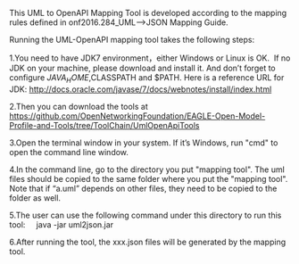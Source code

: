 This UML to OpenAPI Mapping Tool is developed according to the mapping rules defined in onf2016.284_UML-->JSON Mapping Guide.

Running the UML-OpenAPI mapping tool takes the following steps:

1.You need to have JDK7 environment，either Windows or Linux is OK.  If no JDK on your machine, please download and install it. And don’t forget to configure $JAVA_HOME,$CLASSPATH and $PATH. Here is a reference URL for JDK: http://docs.oracle.com/javase/7/docs/webnotes/install/index.html

2.Then you can download the tools at https://github.com/OpenNetworkingFoundation/EAGLE-Open-Model-Profile-and-Tools/tree/ToolChain/UmlOpenApiTools

3.Open the terminal window in your system. If it’s Windows, run "cmd" to open the command line window.

4.In the command line, go to the directory you put "mapping tool". The uml files should be copied to the same folder where you put the "mapping tool". Note that if “a.uml” depends on other files, they need to be copied to the folder as well.

5.The user can use the following command under this directory to run this tool:     java -jar uml2json.jar

6.After running the tool, the xxx.json files will be generated by the mapping tool.
